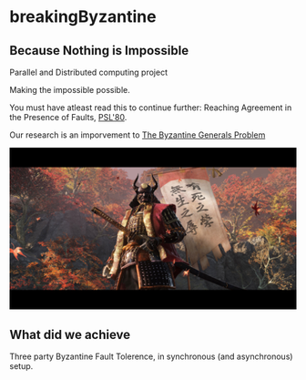 # breakingByzantine
## Because Nothing is Impossible

Parallel and Distributed computing project

Making the impossible possible.  

You must have atleast read this to continue further:
Reaching Agreement in the Presence of Faults, [PSL'80](https://lamport.azurewebsites.net/pubs/reaching.pdf).

Our research is an imporvement to [The Byzantine Generals Problem ](https://www.microsoft.com/en-us/research/uploads/prod/2016/12/The-Byzantine-Generals-Problem.pdf)

![general](assets/general.jpg)
## What did we achieve
Three party Byzantine Fault Tolerence, in synchronous (and asynchronous) setup.

